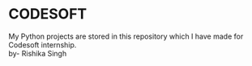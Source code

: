 # CODESOFT
My Python projects are stored in this repository which I have made for Codesoft internship.
<br>
by- Rishika Singh 
